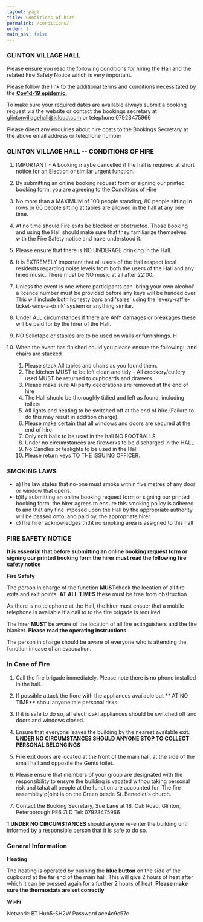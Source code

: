 ```yaml
---
layout: page
title: Conditions of hire
permalink: /conditions/
order: 1
main_nav: false
---
```


### GLINTON VILLAGE HALL  

Please ensure you read the following conditions for hiring the Hall and the related Fire Safety Notice which is very important. 

Please follow the link to the additional terms and conditions necessitated by the [**Cov1d-19 epidemic.**](/CovidT&C.pdf)

To make sure your required dates are available always submit a booking request via the website or contact the bookings secretary at glintonvillagehall@icloud.com or telephone 07923475966

Please direct any enquiries about hire costs to the Bookings Secretary at the above email address or telephone number

### GLINTON VILLAGE HALL -- CONDITIONS OF HIRE 


1. IMPORTANT - A booking maybe cancelled if the hall is required at short notice for an Election or similar urgent function.

1. By submitting an online booking request form or signing our printed booking form, you are agreeing to the Conditions of Hire


1. No more than a MAXIMUM of 100 people standing, 80 people sitting in rows or 60 people sitting at tables are allowed in the hall at any one time. 


1. At no time should Fire exits be blocked or obstructed. Those booking and using the Hall should make sure that they familiarize themselves with the Fire Safety notice and have understood it.


1. Please ensure that there is NO UNDERAGE drinking in the Hall.


1. It is EXTREMELY important that all users of the Hall respect local residents regarding noise levels from both the users of the Hall and any hired music. There must be NO music at all after 22:00. 


1. Unless the event is one where participants can 'bring your own alcohol' a licence number must be provided before any keys will be handed over. This will include both honesty bars and 'sales' using the 'every-raffle-ticket-wins-a-drink' system or anything similar.


1. Under ALL circumstances if there are ANY damages or breakages these will be paid for by the hirer of the Hall.


1. NO Sellotape or staples are to be used on walls or furnishings. H


1. When the event has finished could you please ensure the following:. and chairs are stacked
    1. Please stack All tables and chairs as you found them.
    1. The kitchen MUST to be left clean and tidy - All crockery/cutlery used MUST be returned to cupboards and drawers. 
    1. Please make sure All party decorations are removed at the end of hire
    1. The Hall should be thoroughly tidied and left as found, including toilets
    1. All lights and heating to be switched off at the end of hire.(Failure to do this may result in addition charge).
    1. Please make certain that all windows and doors are secured at the end of hire
    1. Only soft balls to be used in the hall NO FOOTBALLS
    1. Under no circumstances are fireworks to be discharged in the HALL 
    1. No Candles or tealights to be used in the Hall
    1. Please return keys TO THE ISSUING OFFICER.



### SMOKING LAWS 



  * a)The law states that no-one must smoke within five metres of any door or window that opens. 
  * b)By submitting an online booking request form or signing our printed booking form, the hirer agrees to ensure this smoking policy is adhered to and that any fine imposed upon the Hall by the appropriate authority will be passed onto, and paid by, the appropriate hirer. 
  * c)The hirer acknowledges ththt no smoking area is assigned to this hall 


### FIRE SAFETY NOTICE

**It is essential that before submitting an online booking request form or signing our printed booking form the hirer must read the following fire safety notice**

**Fire Safety**

The person in charge of the function **MUST**check the location of all fire exits and exit points. **AT ALL TIMES** these must be free from obstruction

As there is no telephone at the Hall, the hirer must ensuer that a mobile telephone is available if a call to to the fire brigade is required

The hirer **MUST** be aware of the location of all fire extinguishers and the fire blanket. **Please read the operating instructions**

The person in charge should be aware of everyone who is attending the function in case of an evacuation.

### In Case of Fire

1. Call the fire brigade immediately. Please note there is no phone installed in the hall.

1. If possible attack the fiore with the appliances available but ** AT NO TIME** shoul anyone tale personal risks

1. If it is safe to do so, all electricakl appliances should be switched off and doors and windows closed. 

1. Ensure that everyone leaves the building by the nearest available exit. **UNDER NO CIRCUMSTANCES SHOULD ANYONE STOP TO COLLECT PERSONAL BELONGINGS**

1. Fire exit doors are located at the front of the main hall, at the side of the small hall and opposite the Gents toilet. 

1. Please ensure that members of your group are designated with the responsibility to ensyre the building is vacated withou taking personal risk and tahat all people at the function are accounted for.
The fire assembley p[oint is on the Green besde St. Benedict's church.

1. Contact the Booking Secretary, Sue Lane at 18, Oak Road, Glinton, Peterborough PE6 7LD Tel: 07923475966

1.**UNDER NO CIRCUMSTANCES** should anyone re-enter the building until informed by a responsible person that it is safe to do so.

### General Information

**Heating**

The heating is operated by pushing the **blue button** on the side of the cupboard at the far end of the main hall. This will give 2 hours of heat after which it can be pressed again for a further 2 hours of heat. **Please make sure the thermostats are set correctly**

**Wi-Fi**

Network: BT Hub5-SH2W
Password ace4c9c57c






    


